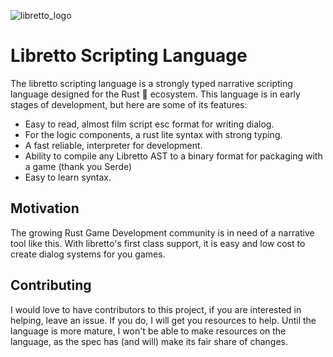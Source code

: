 
![libretto_logo](https://user-images.githubusercontent.com/8060151/232897806-94c5dbd3-43f2-43f5-a75a-e3b82cdd6af3.png)

# Libretto Scripting Language

The libretto scripting language is a strongly typed narrative scripting language designed for the Rust :crab: ecosystem. This language is in early stages of development, but here are some of its features: 

- Easy to read, almost film script esc format for writing dialog.
- For the logic components, a rust lite syntax with strong typing.
- A fast reliable, interpreter for development.
- Ability to compile any Libretto AST to a binary format for packaging with a game (thank you Serde)
- Easy to learn syntax.

## Motivation

The growing Rust Game Development community is in need of a narrative tool like this. With libretto's first class support, it is easy and low cost to create dialog systems for you games.

## Contributing

I would love to have contributors to this project, if you are interested in helping, leave an issue. If you do, I will get you resources to help. Until the language is more mature, I won't be able to make resources on the language, as the spec has (and will) make its fair share of changes. 
